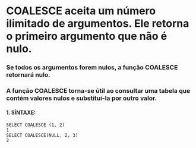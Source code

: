 # COALESCE aceita um número ilimitado de argumentos. Ele retorna o primeiro argumento que não é nulo.
### Se todos os argumentos forem nulos, a função COALESCE retornará nulo.
### A função COALESCE torna-se útil ao consultar uma tabela que contém valores nulos e substituí-la por outro valor.
#### 1. SÍNTAXE:
````
SELECT COALESCE (1, 2)
1
SELECT COALESCE(NULL, 2, 3)
2 
````
